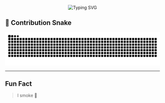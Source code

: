<!-- Typing animation -->
<p align="center">
  <img 
    src="https://readme-typing-svg.herokuapp.com?font=&pause=1000&color=7F42F7&repeat=false&width=435&lines=aimar+sda"
    alt="Typing SVG"
  />
</p>



## 🐍 Contribution Snake

<p align="center">
  <img src="https://raw.githubusercontent.com/baljir0901/baljir0901/output/github-contribution-grid-snake.svg" alt="Contribution Snake" />
</p>

---

## Fun Fact

> I smoke 🚬
